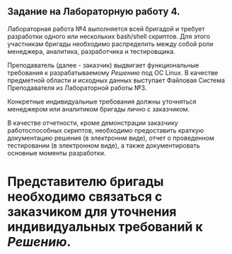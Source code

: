 ## Задание на Лабораторную работу 4. ##

Лабораторная работа №4 выполняется всей бригадой и требует разработки одного или нескольких bash/shell скриптов.
Для этого участникам бригады необходимо распределить между собой роли менеджера, аналитика, разработчика и тестировщика.

Преподаватель (далее - заказчик) выдвигает функциональные требования к разрабатываемому _Решению_ под ОС Linux.
В качестве предметной области и исходных данных выступает Файловая Система Преподавателя из Лабораторной работы №3.

Конкретные индивидуальные требования должны уточняться менеджером или аналитиком бригады лично с заказчиком.

В качестве отчетности, кроме демонстрации заказчику работоспособных скриптов, необходимо предоставить краткую документацию решения (в электроннм виде), отчет о проведенном тестировании (в электронном виде), а также документировать основные моменты разработки.

# Представителю бригады необходимо связаться с заказчиком для уточнения индивидуальных требований к _Решению_. #
